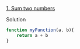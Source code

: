 [1. Sum two numbers]("https://www.jschallenger.com/javascript-practice/javascript-fundamentals/sum-two-numbers-javascript")

Solution

```js
function myFunction(a, b){
    return a + b
}
``` 
